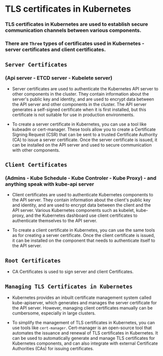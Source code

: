 # TLS certificates in Kubernetes

### TLS certificates in Kubernetes are used to establish secure communication channels between various components. 
### There are `Three` types of certificates used in Kubernetes - server certificates and client certificates.

## `Server Certificates`
### (Api server - ETCD server - Kubelete server)

* Server certificates are used to authenticate the Kubernetes API server to other components in the cluster. They contain information about the server's public key and identity, and are used to encrypt data between the API server and other components in the cluster. The API server generates a self-signed certificate when it is first installed, but this certificate is not suitable for use in production environments.

* To create a server certificate in Kubernetes, you can use a tool like kubeadm or cert-manager. These tools allow you to create a Certificate Signing Request (CSR) that can be sent to a trusted Certificate Authority (CA) to issue a server certificate. Once the server certificate is issued, it can be installed on the API server and used to secure communication with other components.

## `Client Certificates`
### (Admins - Kube Schedule - Kube Controler - Kube Proxy) - and anything speak with kube-api server

* Client certificates are used to authenticate Kubernetes components to the API server. They contain information about the client's public key and identity, and are used to encrypt data between the client and the API server. Various Kubernetes components such as kubelet, kube-proxy, and the Kubernetes dashboard use client certificates to authenticate themselves to the API server.

* To create a client certificate in Kubernetes, you can use the same tools as for creating a server certificate. Once the client certificate is issued, it can be installed on the component that needs to authenticate itself to the API server.

## `Root Certificates`
* CA Certificates is used to sign server and client Certificates.


## `Managing TLS Certificates in Kubernetes`

* Kubernetes provides an inbuilt certificate management system called kube-apiserver, which generates and manages the server certificate for the API server. However, managing client certificates manually can be cumbersome, especially in large clusters.

* To simplify the management of TLS certificates in Kubernetes, you can use tools like `cert-manager`. Cert-manager is an open-source tool that automates the issuance and renewal of TLS certificates in Kubernetes. It can be used to automatically generate and manage TLS certificates for Kubernetes components, and can also integrate with external Certificate Authorities (CAs) for issuing certificates.

